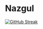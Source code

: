 # Nazgul

[![GitHub Streak](https://streak-stats.demolab.com/?user=NazgulM1&theme=highcontrast)](https://git.io/streak-stats)


